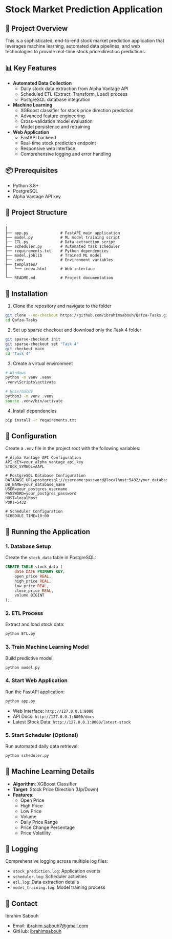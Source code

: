 # Stock Market Prediction Application
## 🚀 Project Overview
This is a sophisticated, end-to-end stock market prediction application that leverages machine learning, automated data pipelines, and web technologies to provide real-time stock price direction predictions.

## 📊 Key Features
- **Automated Data Collection**
  - Daily stock data extraction from Alpha Vantage API
  - Scheduled ETL (Extract, Transform, Load) process
  - PostgreSQL database integration
- **Machine Learning**
  - XGBoost classifier for stock price direction prediction
  - Advanced feature engineering
  - Cross-validation model evaluation
  - Model persistence and retraining
- **Web Application**
  - FastAPI backend
  - Real-time stock prediction endpoint
  - Responsive web interface
  - Comprehensive logging and error handling

## 📦 Prerequisites
- Python 3.8+
- PostgreSQL
- Alpha Vantage API key

## 📂 Project Structure
```
.
│
├── app.py              # FastAPI main application
├── model.py            # ML model training script
├── ETL.py              # Data extraction script
├── scheduler.py        # Automated task scheduler
├── requirements.txt    # Python dependencies
├── model.joblib        # Trained ML model
├── .env                # Environment variables
├── templates/
│   └── index.html      # Web interface
│
└── README.md           # Project documentation
```

## 🔧 Installation
1. Clone the repository and navigate to the folder
```bash
git clone --no-checkout https://github.com/ibrahimsabouh/Qafza-Tasks.git
cd Qafza-Tasks
```

2. Set up sparse checkout and download only the Task 4 folder
```bash
git sparse-checkout init
git sparse-checkout set "Task 4"
git checkout main
cd "Task 4"
```

3. Create a virtual environment
```bash
# Windows
python -m venv .venv
.venv\Scripts\activate

# Unix/macOS
python3 -m venv .venv
source .venv/bin/activate
```

4. Install dependencies
```bash
pip install -r requirements.txt
```

## 🔐 Configuration
Create a `.env` file in the project root with the following variables:
```
# Alpha Vantage API Configuration
API_KEY=your_alpha_vantage_api_key
STOCK_SYMBOL=AAPL

# PostgreSQL Database Configuration
DATABASE_URL=postgresql://username:password@localhost:5432/your_database
DB_NAME=your_database_name
USER=your_postgres_username
PASSWORD=your_postgres_password
HOST=localhost
PORT=5432

# Scheduler Configuration
SCHEDULE_TIME=10:00
```

## 🚀 Running the Application
### 1. Database Setup
Create the `stock_data` table in PostgreSQL:
```sql
CREATE TABLE stock_data (
    date DATE PRIMARY KEY,
    open_price REAL,
    high_price REAL,
    low_price REAL,
    close_price REAL,
    volume BIGINT
);
```

### 2. ETL Process
Extract and load stock data:
```bash
python ETL.py
```

### 3. Train Machine Learning Model
Build predictive model:
```bash
python model.py
```

### 4. Start Web Application
Run the FastAPI application:
```bash
python app.py
```
- Web Interface: `http://127.0.0.1:8000`
- API Docs: `http://127.0.0.1:8000/docs`
- Latest Stock Data: `http://127.0.0.1:8000/latest-stock`

### 5. Start Scheduler (Optional)
Run automated daily data retrieval:
```bash
python scheduler.py
```

## 🔬 Machine Learning Details
- **Algorithm**: XGBoost Classifier
- **Target**: Stock Price Direction (Up/Down)
- **Features**:
  - Open Price
  - High Price
  - Low Price
  - Volume
  - Daily Price Range
  - Price Change Percentage
  - Price Volatility

## 🐞 Logging
Comprehensive logging across multiple log files:
- `stock_prediction.log`: Application events
- `scheduler.log`: Scheduler activities
- `etl.log`: Data extraction details
- `model_training.log`: Model training process

## 📧 Contact
Ibrahim Sabouh
- Email: ibrahim.sabouh7@gmail.com
- GitHub: [ibrahimsabouh](https://github.com/ibrahimsabouh/Qafza-Tasks)
